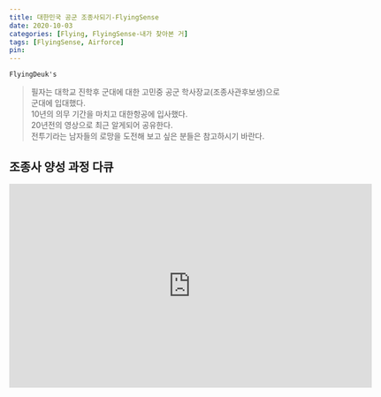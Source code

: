 ```yaml
---
title: 대한민국 공군 조종사되기-FlyingSense
date: 2020-10-03
categories: [Flying, FlyingSense-내가 찾아본 거]
tags: [FlyingSense, Airforce]
pin:
---
```


`FlyingDeuk's`
> 필자는 대학교 진학후 군대에 대한 고민중 공군 학사장교(조종사관후보생)으로 군대에 입대했다. <br>
10년의 의무 기간을 마치고 대한항공에 입사했다. <br>
20년전의 영상으로 최근 알게되어 공유한다. <br>
전투기라는 남자들의 로망을 도전해 보고 싶은 분들은 참고하시기 바란다.

## 조종사 양성 과정 다큐

<iframe width="656" height="369" src="https://www.youtube.com/embed/MZMDFfysxNU" frameborder="0" allow="accelerometer; autoplay; clipboard-write; encrypted-media; gyroscope; picture-in-picture" allowfullscreen></iframe>
